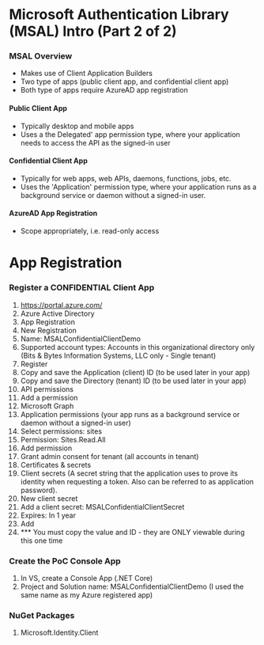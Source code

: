 # Microsoft Authentication Library (MSAL) Intro (Part 2 of 2)

### MSAL Overview
- Makes use of Client Application Builders
- Two type of apps (public client app, and confidential client app)
- Both type of apps require AzureAD app registration

#### Public Client App
- Typically desktop and mobile apps
- Uses a the Delegated' app permission type, where your application needs to access the API as the signed-in user

#### Confidential Client App 
- Typically for web apps, web APIs, daemons, functions, jobs, etc.
- Uses the 'Application' permission type, where your application runs as a background service or daemon without a signed-in user.

#### AzureAD App Registration
- Scope appropriately, i.e. read-only access


# App Registration

### Register a CONFIDENTIAL Client App
1. https://portal.azure.com/
2. Azure Active Directory
3. App Registration
3. New Registration
4. Name: MSALConfidentialClientDemo
5. Supported account types: Accounts in this organizational directory only (Bits & Bytes Information Systems, LLC only - Single tenant)
6. Register
7. Copy and save the Application (client) ID (to be used later in your app)
8. Copy and save the Directory (tenant) ID (to be used later in your app)
9. API permissions
10. Add a permission
11. Microsoft Graph
12. Application permissions (your app runs as a background service or daemon without a signed-in user)
13. Select permissions: sites
14. Permission: Sites.Read.All
15. Add permission
16. Grant admin consent for tenant (all accounts in tenant)
17. Certificates & secrets
18. Client secrets (A secret string that the application uses to prove its identity when requesting a token. Also can be referred to as application password).
19. New client secret
20. Add a client secret: MSALConfidentialClientSecret
21. Expires: In 1 year
22. Add
23. *** You must copy the value and ID - they are ONLY viewable during this one time

### Create the PoC Console App
1. In VS, create a Console App (.NET Core)
2. Project and Solution name: MSALConfidentialClientDemo (I used the same name as my Azure registered app)

### NuGet Packages
1. Microsoft.Identity.Client